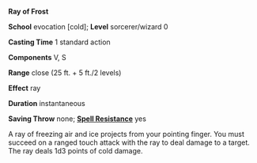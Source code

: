  **Ray of Frost**

**School** evocation [cold]; **Level** sorcerer/wizard 0

**Casting Time** 1 standard action

**Components** V, S

**Range** close (25 ft. + 5 ft./2 levels)

**Effect** ray

**Duration** instantaneous

**Saving Throw** none; **[Spell Resistance](../glossary#_spell-resistance)** yes

A ray of freezing air and ice projects from your pointing finger. You must succeed on a ranged touch attack with the ray to deal damage to a target. The ray deals 1d3 points of cold damage.

